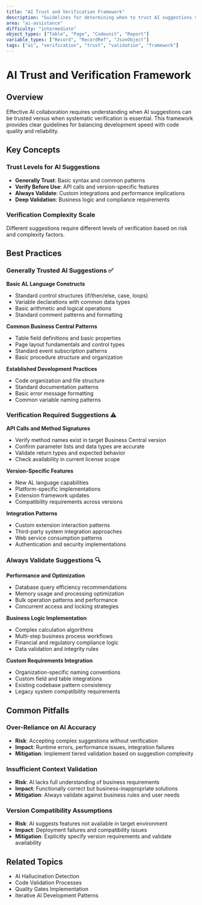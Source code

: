 ```yaml
---
title: "AI Trust and Verification Framework"
description: "Guidelines for determining when to trust AI suggestions versus implementing systematic verification processes"
area: "ai-assistance"
difficulty: "intermediate"
object_types: ["Table", "Page", "Codeunit", "Report"]
variable_types: ["Record", "RecordRef", "JsonObject"]
tags: ["ai", "verification", "trust", "validation", "framework"]
---
```


# AI Trust and Verification Framework

## Overview

Effective AI collaboration requires understanding when AI suggestions can be trusted versus when systematic verification is essential. This framework provides clear guidelines for balancing development speed with code quality and reliability.

## Key Concepts

### Trust Levels for AI Suggestions
- **Generally Trust**: Basic syntax and common patterns
- **Verify Before Use**: API calls and version-specific features  
- **Always Validate**: Custom integrations and performance implications
- **Deep Validation**: Business logic and compliance requirements

### Verification Complexity Scale
Different suggestions require different levels of verification based on risk and complexity factors.

## Best Practices

### Generally Trusted AI Suggestions ✅

**Basic AL Language Constructs**
- Standard control structures (if/then/else, case, loops)
- Variable declarations with common data types
- Basic arithmetic and logical operations
- Standard comment patterns and formatting

**Common Business Central Patterns**
- Table field definitions and basic properties
- Page layout fundamentals and control types
- Standard event subscription patterns
- Basic procedure structure and organization

**Established Development Practices**
- Code organization and file structure
- Standard documentation patterns
- Basic error message formatting
- Common variable naming patterns

### Verification Required Suggestions ⚠️

**API Calls and Method Signatures**
- Verify method names exist in target Business Central version
- Confirm parameter lists and data types are accurate
- Validate return types and expected behavior
- Check availability in current license scope

**Version-Specific Features**
- New AL language capabilities
- Platform-specific implementations
- Extension framework updates
- Compatibility requirements across versions

**Integration Patterns**
- Custom extension interaction patterns
- Third-party system integration approaches
- Web service consumption patterns
- Authentication and security implementations

### Always Validate Suggestions 🔍

**Performance and Optimization**
- Database query efficiency recommendations
- Memory usage and processing optimization
- Bulk operation patterns and performance
- Concurrent access and locking strategies

**Business Logic Implementation**
- Complex calculation algorithms
- Multi-step business process workflows
- Financial and regulatory compliance logic
- Data validation and integrity rules

**Custom Requirements Integration**
- Organization-specific naming conventions
- Custom field and table integrations
- Existing codebase pattern consistency
- Legacy system compatibility requirements

## Common Pitfalls

### Over-Reliance on AI Accuracy
- **Risk**: Accepting complex suggestions without verification
- **Impact**: Runtime errors, performance issues, integration failures
- **Mitigation**: Implement tiered validation based on suggestion complexity

### Insufficient Context Validation
- **Risk**: AI lacks full understanding of business requirements
- **Impact**: Functionally correct but business-inappropriate solutions
- **Mitigation**: Always validate against business rules and user needs

### Version Compatibility Assumptions
- **Risk**: AI suggests features not available in target environment
- **Impact**: Deployment failures and compatibility issues
- **Mitigation**: Explicitly specify version requirements and validate availability

## Related Topics

- AI Hallucination Detection
- Code Validation Processes
- Quality Gates Implementation  
- Iterative AI Development Patterns
